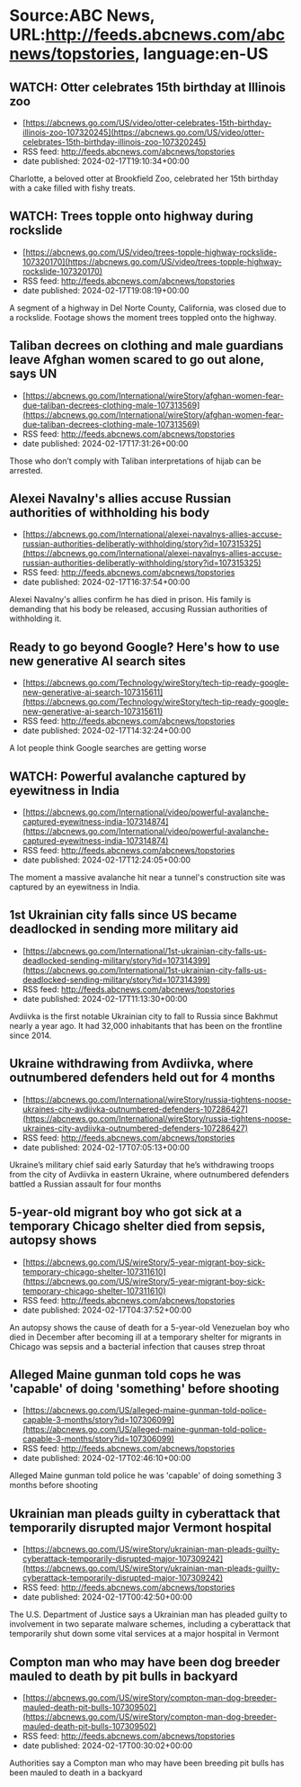 # Source:ABC News, URL:http://feeds.abcnews.com/abcnews/topstories, language:en-US

## WATCH:  Otter celebrates 15th birthday at Illinois zoo
 - [https://abcnews.go.com/US/video/otter-celebrates-15th-birthday-illinois-zoo-107320245](https://abcnews.go.com/US/video/otter-celebrates-15th-birthday-illinois-zoo-107320245)
 - RSS feed: http://feeds.abcnews.com/abcnews/topstories
 - date published: 2024-02-17T19:10:34+00:00

Charlotte, a beloved otter at Brookfield Zoo, celebrated her 15th birthday with a cake filled with fishy treats.

## WATCH:  Trees topple onto highway during rockslide
 - [https://abcnews.go.com/US/video/trees-topple-highway-rockslide-107320170](https://abcnews.go.com/US/video/trees-topple-highway-rockslide-107320170)
 - RSS feed: http://feeds.abcnews.com/abcnews/topstories
 - date published: 2024-02-17T19:08:19+00:00

A segment of a highway in Del Norte County, California, was closed due to a rockslide. Footage shows the moment trees toppled onto the highway.

## Taliban decrees on clothing and male guardians leave Afghan women scared to go out alone, says UN
 - [https://abcnews.go.com/International/wireStory/afghan-women-fear-due-taliban-decrees-clothing-male-107313569](https://abcnews.go.com/International/wireStory/afghan-women-fear-due-taliban-decrees-clothing-male-107313569)
 - RSS feed: http://feeds.abcnews.com/abcnews/topstories
 - date published: 2024-02-17T17:31:26+00:00

Those who don&rsquo;t comply with Taliban interpretations of hijab can be arrested.

## Alexei Navalny's allies accuse Russian authorities of withholding his body
 - [https://abcnews.go.com/International/alexei-navalnys-allies-accuse-russian-authorities-deliberatly-withholding/story?id=107315325](https://abcnews.go.com/International/alexei-navalnys-allies-accuse-russian-authorities-deliberatly-withholding/story?id=107315325)
 - RSS feed: http://feeds.abcnews.com/abcnews/topstories
 - date published: 2024-02-17T16:37:54+00:00

Alexei Navalny's allies confirm he has died in prison. His family is demanding that his body be released, accusing Russian authorities of withholding it.

## Ready to go beyond Google? Here's how to use new generative AI search sites
 - [https://abcnews.go.com/Technology/wireStory/tech-tip-ready-google-new-generative-ai-search-107315611](https://abcnews.go.com/Technology/wireStory/tech-tip-ready-google-new-generative-ai-search-107315611)
 - RSS feed: http://feeds.abcnews.com/abcnews/topstories
 - date published: 2024-02-17T14:32:24+00:00

A lot people think Google searches are getting worse

## WATCH:  Powerful avalanche captured by eyewitness in India
 - [https://abcnews.go.com/International/video/powerful-avalanche-captured-eyewitness-india-107314874](https://abcnews.go.com/International/video/powerful-avalanche-captured-eyewitness-india-107314874)
 - RSS feed: http://feeds.abcnews.com/abcnews/topstories
 - date published: 2024-02-17T12:24:05+00:00

The moment a massive avalanche hit near a tunnel's construction site was captured by an eyewitness in India.

## 1st Ukrainian city falls since US became deadlocked in sending more military aid
 - [https://abcnews.go.com/International/1st-ukrainian-city-falls-us-deadlocked-sending-military/story?id=107314399](https://abcnews.go.com/International/1st-ukrainian-city-falls-us-deadlocked-sending-military/story?id=107314399)
 - RSS feed: http://feeds.abcnews.com/abcnews/topstories
 - date published: 2024-02-17T11:13:30+00:00

Avdiivka is the first notable Ukrainian city to fall to Russia since Bakhmut nearly a year ago. It had 32,000 inhabitants that has been on the frontline since 2014.

## Ukraine withdrawing from Avdiivka, where outnumbered defenders held out for 4 months
 - [https://abcnews.go.com/International/wireStory/russia-tightens-noose-ukraines-city-avdiivka-outnumbered-defenders-107286427](https://abcnews.go.com/International/wireStory/russia-tightens-noose-ukraines-city-avdiivka-outnumbered-defenders-107286427)
 - RSS feed: http://feeds.abcnews.com/abcnews/topstories
 - date published: 2024-02-17T07:05:13+00:00

Ukraine&rsquo;s military chief said early Saturday that he&rsquo;s withdrawing troops from the city of Avdiivka in eastern Ukraine, where outnumbered defenders battled a Russian assault for four months

## 5-year-old migrant boy who got sick at a temporary Chicago shelter died from sepsis, autopsy shows
 - [https://abcnews.go.com/US/wireStory/5-year-migrant-boy-sick-temporary-chicago-shelter-107311610](https://abcnews.go.com/US/wireStory/5-year-migrant-boy-sick-temporary-chicago-shelter-107311610)
 - RSS feed: http://feeds.abcnews.com/abcnews/topstories
 - date published: 2024-02-17T04:37:52+00:00

An autopsy shows the cause of death for a 5-year-old Venezuelan boy who died in December after becoming ill at a temporary shelter for migrants in Chicago was sepsis and a bacterial infection that causes strep throat

## Alleged Maine gunman told cops he was 'capable' of doing 'something' before shooting
 - [https://abcnews.go.com/US/alleged-maine-gunman-told-police-capable-3-months/story?id=107306099](https://abcnews.go.com/US/alleged-maine-gunman-told-police-capable-3-months/story?id=107306099)
 - RSS feed: http://feeds.abcnews.com/abcnews/topstories
 - date published: 2024-02-17T02:46:10+00:00

Alleged Maine gunman told police he was 'capable' of doing something 3 months before shooting

## Ukrainian man pleads guilty in cyberattack that temporarily disrupted major Vermont hospital
 - [https://abcnews.go.com/US/wireStory/ukrainian-man-pleads-guilty-cyberattack-temporarily-disrupted-major-107309242](https://abcnews.go.com/US/wireStory/ukrainian-man-pleads-guilty-cyberattack-temporarily-disrupted-major-107309242)
 - RSS feed: http://feeds.abcnews.com/abcnews/topstories
 - date published: 2024-02-17T00:42:50+00:00

The U.S. Department of Justice says a Ukrainian man has pleaded guilty to involvement in two separate malware schemes, including a cyberattack that temporarily shut down some vital services at a major hospital in Vermont

## Compton man who may have been dog breeder mauled to death by pit bulls in backyard
 - [https://abcnews.go.com/US/wireStory/compton-man-dog-breeder-mauled-death-pit-bulls-107309502](https://abcnews.go.com/US/wireStory/compton-man-dog-breeder-mauled-death-pit-bulls-107309502)
 - RSS feed: http://feeds.abcnews.com/abcnews/topstories
 - date published: 2024-02-17T00:30:02+00:00

Authorities say a Compton man who may have been breeding pit bulls has been mauled to death in a backyard

